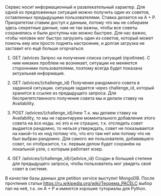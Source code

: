 Сервис носит информационный и развлекательный характер. Для одной из предложенных ситуаций можно получить один их советов, оставленных предыдущими пользователями. Ставка делается на A + P. Приоритетом ставим доступ к данным, потому что мы не собираем здесь секретные данные, нам не так важны, чтобы все советы сохранялись и были доступны как можно быстрее. Для нас важно, чтобы человек мог быстро загрузить один из советов, который может помочь ему или просто поднять настроение, и долгая загрузка не заставит его ещё больше огорчаться. 

1) GET /advices
Запрос на получение списка ситуаций (проблем). С ним никаких проблем не возникает, ситуации не меняются сторонними пользователями, поэтому всегда будет показана актуальная информация. 

2) GET /advices/{challenge_id}
Получение рандомного совета в заданной ситуации. ситуация задается через challenge_id, который хранится в ссылке из предыдущего запроса. Для беспрепятственного получения совета мы и делали ставку на Availability. 

3) POST /advices/{challenge_id}/new
Т.к. мы делаем ставку на Availability, то мы не гарантируем моментального добавления этого совета на все ноды. но это и не страшно, т.к. отследить совет выдается рандомно, то нельзя утверждать, совет не показывается на какой-то их нод потому что, что его там нет или потому что не был выбран рандомно. Для самого же пользователя, добавившего совет, он отобразится, т.к. первым делом будет сохранём на локальной узле, с которым работает юзер.

4) GET /advices/{challenge_id}/{advice_id}
Создан в большей степени для предыдущего запроса, чтобы пользователь мог увидеть свой совет в системе.

В качестве базы данных для petition service выступит MongoDB. После прочтения статьи https://ru.wikipedia.org/wiki/Теорема_PACELC выбор пал на неё, т.к. он A + P и имеются хорошие туториалы для Python.
